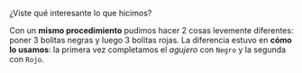 ¿Viste qué interesante lo que hicimos?

Con un **mismo procedimiento** pudimos hacer 2 cosas levemente diferentes: poner 3 bolitas negras y luego 3 bolitas rojas. La diferencia estuvo en **cómo lo usamos**: la primera vez completamos el _agujero_ con `Negro` y la segunda con `Rojo`.